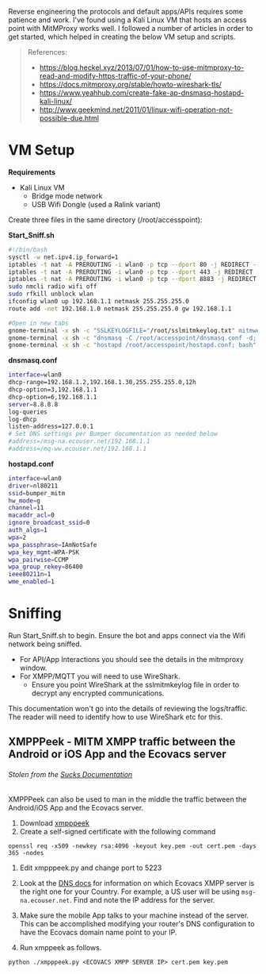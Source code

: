 Reverse engineering the protocols and default apps/APIs requires some patience and work. I've found using a Kali Linux VM that hosts an access point with MitMProxy works well. I followed a number of articles in order to get started, which helped in creating the below VM setup and scripts.

> References:
>
> - https://blog.heckel.xyz/2013/07/01/how-to-use-mitmproxy-to-read-and-modify-https-traffic-of-your-phone/
> - https://docs.mitmproxy.org/stable/howto-wireshark-tls/
> - https://www.yeahhub.com/create-fake-ap-dnsmasq-hostapd-kali-linux/
> - http://www.geekmind.net/2011/01/linux-wifi-operation-not-possible-due.html

# VM Setup

**Requirements**

- Kali Linux VM
  - Bridge mode network
  - USB Wifi Dongle (used a Ralink variant)

Create three files in the same directory (/root/accesspoint):

**Start_Sniff.sh**

```bash
#!/bin/bash
sysctl -w net.ipv4.ip_forward=1
iptables -t nat -A PREROUTING -i wlan0 -p tcp --dport 80 -j REDIRECT --to-port 8080
iptables -t nat -A PREROUTING -i wlan0 -p tcp --dport 443 -j REDIRECT --to-port 8080
iptables -t nat -A PREROUTING -i wlan0 -p tcp --dport 8883 -j REDIRECT --to-port 8080
sudo nmcli radio wifi off
sudo rfkill unblock wlan
ifconfig wlan0 up 192.168.1.1 netmask 255.255.255.0
route add -net 192.168.1.0 netmask 255.255.255.0 gw 192.168.1.1

#Open in new tabs
gnome-terminal -x sh -c "SSLKEYLOGFILE="/root/sslmitmkeylog.txt" mitmweb -m transparent -w "/root/mitmout_new.txt" --tcp-hosts 192.168.1.\d+ --ssl-insecure --raw; bash"
gnome-terminal -x sh -c "dnsmasq -C /root/accesspoint/dnsmasq.conf -d; bash"
gnome-terminal -x sh -c "hostapd /root/accesspoint/hostapd.conf; bash"
```

**dnsmasq.conf**

```bash
interface=wlan0
dhcp-range=192.168.1.2,192.168.1.30,255.255.255.0,12h
dhcp-option=3,192.168.1.1
dhcp-option=6,192.168.1.1
server=8.8.8.8
log-queries
log-dhcp
listen-address=127.0.0.1
# Set DNS settings per Bumper documentation as needed below
#address=/msg-na.ecouser.net/192.168.1.1
#address=/mq-ww.ecouser.net/192.168.1.1
```

**hostapd.conf**

```bash
interface=wlan0
driver=nl80211
ssid=bumper_mitm
hw_mode=g
channel=11
macaddr_acl=0
ignore_broadcast_ssid=0
auth_algs=1
wpa=2
wpa_passphrase=IAmNotSafe
wpa_key_mgmt=WPA-PSK
wpa_pairwise=CCMP
wpa_group_rekey=86400
ieee80211n=1
wme_enabled=1
```

# Sniffing

Run Start_Sniff.sh to begin. Ensure the bot and apps connect via the Wifi network being sniffed.

- For API/App Interactions you should see the details in the mitmproxy window.
- For XMPP/MQTT you will need to use WireShark.
  - Ensure you point WireShark at the sslmitmkeylog file in order to decrypt any encrypted communications.

This documentation won't go into the details of reviewing the logs/traffic. The reader will need to identify how to use WireShark etc for this.

## XMPPPeek - MITM XMPP traffic between the Android or iOS App and the Ecovacs server

###### _Stolen from the [Sucks Documentation](https://github.com/wpietri/sucks/blob/master/developing.md#mitm-xmpp-traffic-between-the-android-or-ios-app-and-the-ecovacs-server)_

XMPPPeek can also be used to man in the middle the traffic between the Android/iOS App and the Ecovacs server.

1. Download [xmpppeek](https://www.beneaththewaves.net/Software/XMPPPeek.html)
1. Create a self-signed certificate with the following command

`openssl req -x509 -newkey rsa:4096 -keyout key.pem -out cert.pem -days 365 -nodes`

1. Edit xmpppeek.py and change port to 5223

1. Look at the [DNS docs](DNS_Setup.md) for information on which Ecovacs XMPP server is the right one for your Country. For example, a US user will be using `msg-na.ecouser.net`. Find and note the IP address for the server.

1. Make sure the mobile App talks to your machine instead of the server. This can be
   accomplished modifying your router's DNS configuration to have the Ecovacs domain
   name point to your IP.

1. Run xmppeek as follows.

`python ./xmpppeek.py <ECOVACS XMPP SERVER IP> cert.pem key.pem`

